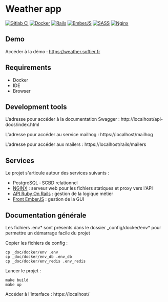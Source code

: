# Weather app

[![Gitlab CI](https://img.shields.io/badge/GitLabCI-%23181717.svg?style=for-the-badge&logo=gitlab&logoColor=white)](https://docs.gitlab.com/ee/ci/)
[![Docker](https://img.shields.io/badge/docker-%230db7ed.svg?style=for-the-badge&logo=docker&logoColor=white)](https://docker.com)
[![Rails](https://img.shields.io/badge/rails-%23CC0000.svg?style=for-the-badge&logo=ruby-on-rails&logoColor=white)](https://rubyonrails.org/)
[![EmberJS](https://img.shields.io/badge/ember-1C1E24?style=for-the-badge&logo=ember.js&logoColor=#D04A37)](https://emberjs.com/)
[![SASS](https://img.shields.io/badge/SASS-hotpink.svg?style=for-the-badge&logo=SASS&logoColor=white)](https://sass-lang.com/)
[![Nginx](https://img.shields.io/badge/nginx-%23009639.svg?style=for-the-badge&logo=nginx&logoColor=white)](https://www.nginx.com/)


## Demo

Accéder à la démo : https://weather.softier.fr


## Requirements

- Docker
- IDE
- Browser


## Development tools

L'adresse pour accéder à la documentation Swagger : http://localhost/api-docs/index.html

L'adresse pour accéder au service mailhog : https://localhost/mailhog

L'adresse pour accéder aux mailers : https://localhost/rails/mailers


## Services

Le projet s'articule autour des services suivants :
- PostgreSQL : SGBD relationnel
- [NGINX](nginx/README.md) : serveur web pour les fichiers statiques et proxy vers l'API
- [API Ruby On Rails](api/README.md) : gestion de la logique métier
- [Front EmberJS](front/README.md) : gestion de la GUI


## Documentation générale

Les fichiers .env* sont présents dans le dossier _config/docker/env* pour permettre un démarrage facile du projet   

Copier les fichiers de config :   
```
cp _doc/docker/env .env
cp _doc/docker/env_db .env_db
cp _doc/docker/env_redis .env_redis
```

Lancer le projet :   
```
make build
make up
```

Accéder à l'interface : https://localhost/
